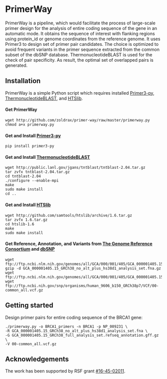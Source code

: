 # PrimerWay
PrimerWay is a pipeline, which would facilitate the process of large-scale primer design for the analysis of entire coding sequence of the gene in an automatic mode. It obtains the sequence of interest with flanking regions using protein_id or genome coordinates from the reference genome. It uses Primer3 to design set of primer pair candidates. The choice is optimized to avoid frequent variants in the primer sequence extracted from the common subset of the dbSNP database. ThermonucleotideBLAST is used for the check of pair specificity. As result, the optimal set of overlapped pairs is generated.

## Installation
PrimerWay is a simple Python script which requires installed [Primer3-py][1], [ThermonucleotideBLAST][2], and [HTSlib][3].

#### Get PrimerWay
```
wget http://github.com/zoldrax/primer-way/raw/master/primerway.py
chmod a+x primerway.py
```

#### Get and Install [Primer3-py][1]
```
pip install primer3-py
```

#### Get and Install [ThermonucleotideBLAST][2]
```
wget http://public.lanl.gov/jgans/tntblast/tntblast-2.04.tar.gz
tar zvfx tntblast-2.04.tar.gz
cd tntblast-2.04
./configure --enable-mpi
make
sudo make install
cd ..
```

#### Get and Install [HTSlib][3]
```
wget http://github.com/samtools/htslib/archive/1.6.tar.gz
tar zvfx 1.6.tar.gz
cd htslib-1.6
make
sudo make install
```

#### Get Reference, Annotation, and Variants from [The Genome Reference Consortium][4] and [dbSNP][5]
```
wget ftp://ftp.ncbi.nlm.nih.gov/genomes/all/GCA/000/001/405/GCA_000001405.15_GRCh38/seqs_for_alignment_pipelines.ucsc_ids/GCA_000001405.15_GRCh38_no_alt_plus_hs38d1_analysis_set.fna.gz
gzip -d GCA_000001405.15_GRCh38_no_alt_plus_hs38d1_analysis_set.fna.gz
wget ftp://ftp.ncbi.nlm.nih.gov/genomes/all/GCA/000/001/405/GCA_000001405.15_GRCh38/seqs_for_alignment_pipelines.ucsc_ids/GCA_000001405.15_GRCh38_full_analysis_set.refseq_annotation.gff.gz
wget ftp://ftp.ncbi.nih.gov/snp/organisms/human_9606_b150_GRCh38p7/VCF/00-common_all.vcf.gz
```

## Getting started
Design primer pairs for entire coding sequence of the BRCA1 gene:
```
./primerway.py -o BRCA1_primers -n BRCA1 -p NP_009231 \
-R GCA_000001405.15_GRCh38_no_alt_plus_hs38d1_analysis_set.fna \
-G GCA_000001405.15_GRCh38_full_analysis_set.refseq_annotation.gff.gz \
-V 00-common_all.vcf.gz
```

## Acknowledgements
The work has been supported by RSF grant [#16-45-02011][9].

[1]: http://github.com/libnano/primer3-py
[2]: http://public.lanl.gov/jgans/tntblast
[3]: http://www.htslib.org
[4]: http://www.ncbi.nlm.nih.gov/grc/human
[5]: http://www.ncbi.nlm.nih.gov/SNP
[9]: http://rscf.ru/en/enprjcard?rid=16-45-02011

